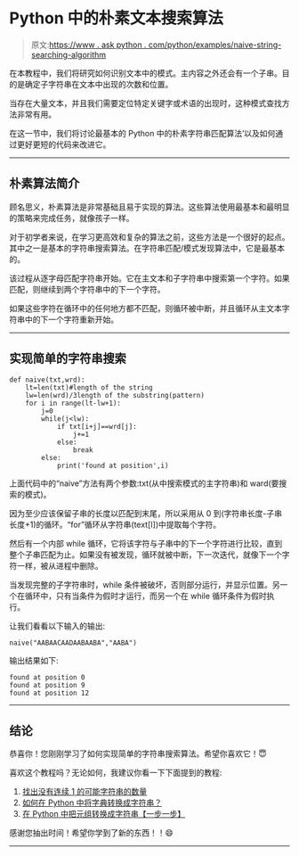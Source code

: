 # Python 中的朴素文本搜索算法

> 原文:[https://www . ask python . com/python/examples/naive-string-searching-algorithm](https://www.askpython.com/python/examples/naive-string-searching-algorithm)

在本教程中，我们将研究如何识别文本中的模式。主内容之外还会有一个子串。目的是确定子字符串在文本中出现的次数和位置。

当存在大量文本，并且我们需要定位特定关键字或术语的出现时，这种模式查找方法非常有用。

在这一节中，我们将讨论最基本的 Python 中的朴素字符串匹配算法’以及如何通过更好更短的代码来改进它。

* * *

## 朴素算法简介

顾名思义，朴素算法是非常基础且易于实现的算法。这些算法使用最基本和最明显的策略来完成任务，就像孩子一样。

对于初学者来说，在学习更高效和复杂的算法之前，这些方法是一个很好的起点。其中之一是基本的字符串搜索算法。在字符串匹配/模式发现算法中，它是最基本的。

该过程从逐字母匹配字符串开始。它在主文本和子字符串中搜索第一个字符。如果匹配，则继续到两个字符串中的下一个字符。

如果这些字符在循环中的任何地方都不匹配，则循环被中断，并且循环从主文本字符串中的下一个字符重新开始。

* * *

## 实现简单的字符串搜索

```
def naive(txt,wrd):
    lt=len(txt)#length of the string
    lw=len(wrd)/3length of the substring(pattern)
    for i in range(lt-lw+1):
        j=0
        while(j<lw):
            if txt[i+j]==wrd[j]:
                j+=1
            else:
                break
        else:
            print('found at position',i)

```

上面代码中的“naive”方法有两个参数:txt(从中搜索模式的主字符串)和 ward(要搜索的模式)。

因为至少应该保留子串的长度以匹配到末尾，所以采用从 0 到(字符串长度-子串长度+1)的循环。“for”循环从字符串(text[I])中提取每个字符。

然后有一个内部 while 循环，它将该字符与子串中的下一个字符进行比较，直到整个子串匹配为止。如果没有被发现，循环就被中断，下一次迭代，就像下一个字符一样，被从进程中删除。

当发现完整的子字符串时，while 条件被破坏，否则部分运行，并显示位置。另一个在循环中，只有当条件为假时才运行，而另一个在 while 循环条件为假时执行。

让我们看看以下输入的输出:

```
naive("AABAACAADAABAABA","AABA")

```

输出结果如下:

```
found at position 0
found at position 9
found at position 12

```

* * *

## 结论

恭喜你！您刚刚学习了如何实现简单的字符串搜索算法。希望你喜欢它！😇

喜欢这个教程吗？无论如何，我建议你看一下下面提到的教程:

1.  [找出没有连续 1 的可能字符串的数量](https://www.askpython.com/python/examples/number-of-possible-strings)
2.  [如何在 Python 中将字典转换成字符串？](https://www.askpython.com/python/string/dictionary-to-a-string)
3.  [在 Python 中把元组转换成字符串【一步一步】](https://www.askpython.com/python/string/convert-tuple-to-a-string)

感谢您抽出时间！希望你学到了新的东西！！😄

* * *